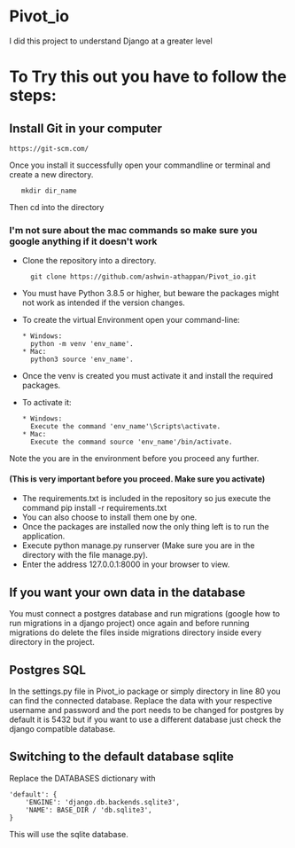 # Pivot_io
I did this project to understand Django at a greater level

# To Try this out you have to follow the steps: #

## Install Git in your computer
    https://git-scm.com/
Once you install it successfully open your commandline or terminal and create a new directory.
       
       mkdir dir_name
Then cd into the directory

### I'm not sure about the mac commands so make sure you google anything if it doesn't work ###

* Clone the repository into a directory.
    
        git clone https://github.com/ashwin-athappan/Pivot_io.git
        
* You must have Python 3.8.5 or higher, but beware the packages might not work as intended if the version changes.
* To create the virtual Environment open your command-line:

      * Windows:
        python -m venv 'env_name'.
      * Mac:
        python3 source 'env_name'.
* Once the venv is created you must activate it and install the required packages.
* To activate it:

      * Windows:
        Execute the command 'env_name'\Scripts\activate.
      * Mac:
        Execute the command source 'env_name'/bin/activate.

Note the you are in the environment before you proceed any further.
    
#### (This is very important before you proceed. Make sure you activate) ####
* The requirements.txt is included in the repository so jus execute the command pip install -r requirements.txt
* You can also choose to install them one by one.
* Once the packages are installed now the only thing left is to run the application.
* Execute python manage.py runserver (Make sure you are in the directory with the file manage.py).
* Enter the address 127.0.0.1:8000 in your browser to view.


## If you want your own data in the database ##
You must connect a postgres database and run migrations (google how to run migrations in a django project) once again and before running migrations do delete the files inside migrations directory inside every directory in  the project.

## Postgres SQL ##
In the settings.py file in Pivot_io package or simply directory in line 80 you can find the connected database. Replace the data with your respective username and password and the port needs to be changed for postgres by default it is 5432 but if you want to use a different database just check the django compatible database.

## Switching to the default database sqlite ##
Replace the DATABASES dictionary with
    
    'default': {
        'ENGINE': 'django.db.backends.sqlite3',
        'NAME': BASE_DIR / 'db.sqlite3',
    }
This will use the sqlite database.
